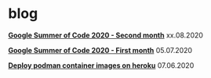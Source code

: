 # blog

**[Google Summer of Code 2020 - Second month](./gsoc_2020_2.md)**
xx.08.2020

**[Google Summer of Code 2020 - First month](./gsoc_2020_1.md)**
05.07.2020

**[Deploy podman container images on heroku](./podman_heroku.md)**
07.06.2020
